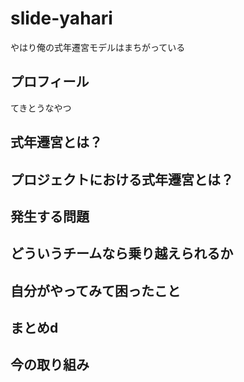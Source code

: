 # slide-yahari
やはり俺の式年遷宮モデルはまちがっている


## プロフィール
てきとうなやつ


## 式年遷宮とは？


## プロジェクトにおける式年遷宮とは？

## 発生する問題

## どういうチームなら乗り越えられるか

## 自分がやってみて困ったこと

## まとめd

## 今の取り組み
